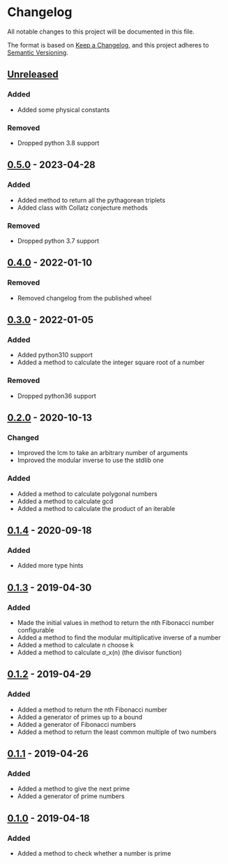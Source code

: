 # Changelog

All notable changes to this project will be documented in this file.

The format is based on [Keep a Changelog], and this project adheres to [Semantic Versioning].

## [Unreleased]

### Added

-   Added some physical constants

### Removed

-   Dropped python 3.8 support

## [0.5.0] - 2023-04-28

### Added

-   Added method to return all the pythagorean triplets
-   Added class with Collatz conjecture methods

### Removed

-   Dropped python 3.7 support

## [0.4.0] - 2022-01-10

### Removed

-   Removed changelog from the published wheel

## [0.3.0] - 2022-01-05

### Added

-   Added python310 support
-   Added a method to calculate the integer square root of a number

### Removed

-   Dropped python36 support

## [0.2.0] - 2020-10-13

### Changed

-   Improved the lcm to take an arbitrary number of arguments
-   Improved the modular inverse to use the stdlib one

### Added

-   Added a method to calculate polygonal numbers
-   Added a method to calculate gcd
-   Added a method to calculate the product of an iterable

## [0.1.4] - 2020-09-18

### Added

-   Added more type hints

## [0.1.3] - 2019-04-30

### Added

-   Made the initial values in method to return the nth Fibonacci number
    configurable
-   Added a method to find the modular multiplicative inverse of a
    number
-   Added a method to calculate n choose k
-   Added a method to calculate σ_x(n) (the divisor function)

## [0.1.2] - 2019-04-29

### Added

-   Added a method to return the nth Fibonacci number
-   Added a generator of primes up to a bound
-   Added a generator of Fibonacci numbers
-   Added a method to return the least common multiple of two numbers

## [0.1.1](https://github.com/spapanik/mathlib/compare/v0.1.0...v0.1.1) - 2019-04-26

### Added

-   Added a method to give the next prime
-   Added a generator of prime numbers

## [0.1.0](https://github.com/spapanik/mathlib/releases/tag/v0.1.0) - 2019-04-18

### Added

-   Added a method to check whether a number is prime

[Keep a Changelog]: https://keepachangelog.com/en/1.0.0/
[Semantic Versioning]: https://semver.org/spec/v2.0.0.html
[Unreleased]: https://github.com/spapanik/mathlib/compare/v0.5.0...master
[0.5.0]: https://github.com/spapanik/mathlib/compare/v0.4.0...v0.5.0
[0.4.0]: https://github.com/spapanik/mathlib/compare/v0.3.0...v0.4.0
[0.3.0]: https://github.com/spapanik/mathlib/compare/v0.2.0...v0.3.0
[0.2.0]: https://github.com/spapanik/mathlib/compare/v0.1.4...v0.2.0
[0.1.4]: https://github.com/spapanik/mathlib/compare/v0.1.3...v0.1.4
[0.1.3]: https://github.com/spapanik/mathlib/compare/v0.1.2...v0.1.3
[0.1.2]: https://github.com/spapanik/mathlib/compare/v0.1.1...v0.1.2

